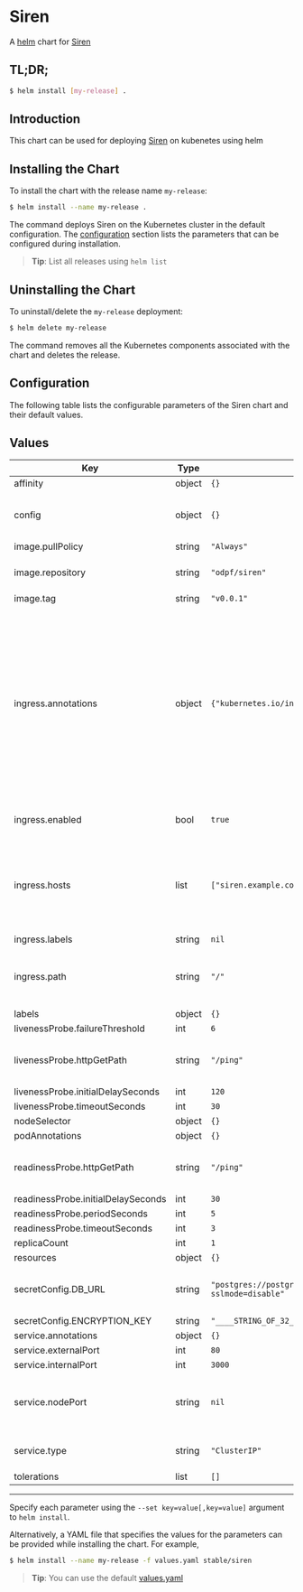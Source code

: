 # Siren

A [helm](https://helm.sh/) chart for [Siren](https://github.com/odpf/siren)

## TL;DR;

```bash
$ helm install [my-release] .
```

## Introduction

This chart can be used for deploying [Siren](https://github.com/odpf/siren) on kubenetes using helm

## Installing the Chart

To install the chart with the release name `my-release`:

```bash
$ helm install --name my-release .
```

The command deploys Siren on the Kubernetes cluster in the default configuration. The [configuration](#configuration) section lists the parameters that can be configured during installation.

> **Tip**: List all releases using `helm list`

## Uninstalling the Chart

To uninstall/delete the `my-release` deployment:

```bash
$ helm delete my-release
```

The command removes all the Kubernetes components associated with the chart and deletes the release.

## Configuration

The following table lists the configurable parameters of the Siren chart and their default values.

## Values

| Key                                | Type   | Default                                               | Description                                                                                                                                                                            |
| ---------------------------------- | ------ | ----------------------------------------------------- | -------------------------------------------------------------------------------------------------------------------------------------------------------------------------------------- |
| affinity                           | object | `{}`                                                  |                                                                                                                                                                                        |
| config                             | object | `{}` | Environement variables needed by siren                                                                                                                                                 |
| image.pullPolicy                   | string | `"Always"`                                      |                                                                                                                                                                                        |
| image.repository                   | string | `"odpf/siren"`                                        | Image to use for deploying siren                                                                                                                                                       |
| image.tag                          | string | `"v0.0.1"`                                            |                                                                                                                                                                                        |
| ingress.annotations                | object | `{"kubernetes.io/ingress.class":"contour"}`           | Used to add custom labels to the Ingress Useful if for example you have multiple Ingress controllers and want your Ingress controllers to bind to specific Ingresses traffic: internal |
| ingress.enabled                    | bool   | `true`                                                | Kubernetes ingress details                                                                                                                                                             |
| ingress.hosts                      | list   | `["siren.example.com"]`                               | Used to create Ingress record (should used with service.type: ClusterIP).                                                                                                              |
| ingress.labels                     | string | `nil`                                                 |                                                                                                                                                                                        |
| ingress.path                       | string | `"/"`                                                 | The ingress path. Useful to host siren on a subpath, such as `/v1`.                                                                                                                    |
| labels                             | object | `{}`                                                  |                                                                                                                                                                                        |
| livenessProbe.failureThreshold     | int    | `6`                                                   |                                                                                                                                                                                        |
| livenessProbe.httpGetPath          | string | `"/ping"`                                             | Kubernetes liveness probe configs                                                                                                                                                      |
| livenessProbe.initialDelaySeconds  | int    | `120`                                                 |                                                                                                                                                                                        |
| livenessProbe.timeoutSeconds       | int    | `30`                                                  |                                                                                                                                                                                        |
| nodeSelector                       | object | `{}`                                                  |                                                                                                                                                                                        |
| podAnnotations                     | object | `{}`                                                  |                                                                                                                                                                                        |
| readinessProbe.httpGetPath         | string | `"/ping"`                                             | Kubernetes readiness probe configs                                                                                                                                                     |
| readinessProbe.initialDelaySeconds | int    | `30`                                                  |                                                                                                                                                                                        |
| readinessProbe.periodSeconds       | int    | `5`                                                   |                                                                                                                                                                                        |
| readinessProbe.timeoutSeconds      | int    | `3`                                                   |                                                                                                                                                                                        |
| replicaCount                       | int    | `1`                                                   |                                                                                                                                                                                        |
| resources                          | object | `{}`                                                  |                                                                                                                                                                                        |
| secretConfig.DB_URL              | string | `"postgres://postgres:@localhost:5432/siren?sslmode=disable"`                                         | Postgres database connection details                                                                                                                                                   |
| secretConfig.ENCRYPTION_KEY               | string | `"____STRING_OF_32_CHARACTERS_____"`                                             |                                                                                                                         
| service.annotations                | object | `{}`                                                  |                                                                                                                                                                                        |
| service.externalPort               | int    | `80`                                                  |                                                                                                                                                                                        |
| service.internalPort               | int    | `3000`                                                |                                                                                                                                                                                        |
| service.nodePort                   | string | `nil`                                                 | Used to fix NodePort when service.type: NodePort.                                                                                                                                      |
| service.type                       | string | `"ClusterIP"`                                         | Kubernetes service details                                                                                                                                                             |
| tolerations                        | list   | `[]`                                                  |                                                                                                                                                                                        |

---

Specify each parameter using the `--set key=value[,key=value]` argument to `helm install`.

Alternatively, a YAML file that specifies the values for the parameters can be provided while installing the chart. For example,

```bash
$ helm install --name my-release -f values.yaml stable/siren
```

> **Tip**: You can use the default [values.yaml](values.yaml)
